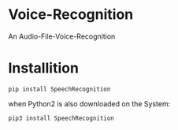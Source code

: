 # Voice-Recognition
An Audio-File-Voice-Recognition
# Installition 

    pip install SpeechRecognition

when Python2 is also downloaded on the System:
  
    pip3 install SpeechRecognition
